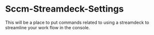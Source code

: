 # Sccm-Streamdeck-Settings
This will be a place to put commands related to using a streamdeck to streamline your work flow in the console.
